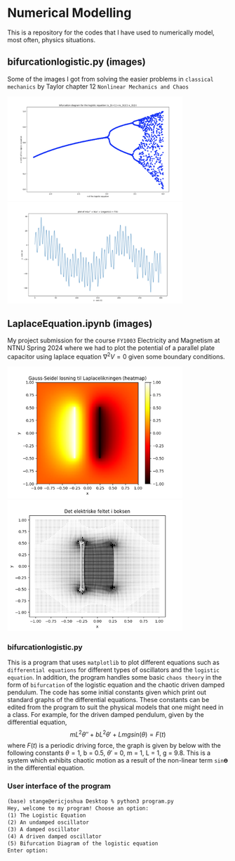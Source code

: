 # Numerical Modelling
This is a repository for the codes that I have used to numerically model, most often, physics situations.

## bifurcationlogistic.py (images)
Some of the images I got from solving the easier problems in `classical mechanics` by Taylor chapter 12 `Nonlinear Mechanics and Chaos`
<p float="left">
  <img src="https://github.com/stangeqwq/NumericalModelling/blob/main/images/bifurcationlogistic.png" alt="drawing" width="400"/>
 <img src="https://github.com/stangeqwq/NumericalModelling/blob/main/images/drivendamped.png" alt="drawing" width="400"/>
</p>

## LaplaceEquation.ipynb (images)

My project submission for the course `FY1003` Electricity and Magnetism at NTNU Spring 2024 where we had to plot the potential of a parallel plate capacitor using laplace equation $\nabla^2 V = 0$ given some boundary conditions.

<p float="left">
  <img src="https://github.com/stangeqwq/NumericalModelling/blob/main/images/Potential.png" alt="drawing" width="400"/>
 <img src="https://github.com/stangeqwq/NumericalModelling/blob/main/images/quiverplotE.png" alt="drawing" width="400"/>
</p>

### bifurcationlogistic.py
This is a program that uses `matplotlib` to plot different equations such as `differential equations` for different types of oscillators and the `logistic equation`. In addition, the program handles some basic `chaos theory` in the form of `bifurcation` of the logistic equation and the chaotic driven damped pendulum.
The code has some initial constants given which print out standard graphs of the differential equations. These constants can be edited from the program to suit the physical models that one might need in a class.
For example, for the driven damped pendulum, given by the differential equation, $$mL^2\theta'' + bL^2\theta' + Lmgsin(\theta) = F(t)$$ where $F(t)$ is a periodic driving force, the graph is given by below with the following constants $\theta = 1$, b = 0.5, $\theta'$ = 0, m = 1, L = 1, g = 9.8. This is a system which exhibits chaotic motion as a result of the non-linear term `sin𝚹` in the differential equation.

### User interface of the program

```console
(base) stange@ericjoshua Desktop % python3 program.py
Hey, welcome to my program! Choose an option:
(1) The Logistic Equation
(2) An undamped oscillator
(3) A damped oscillator
(4) A driven damped oscillator
(5) Bifurcation Diagram of the logistic equation
Enter option: 
```



